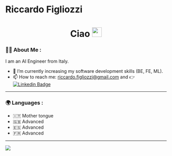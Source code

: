 # Riccardo Figliozzi
  
<h1 align="center">
  Ciao
  <img src="https://media.giphy.com/media/hvRJCLFzcasrR4ia7z/giphy.gif" width="30px"/>
</h1>

### :man_technologist: About Me :
  I am an AI Engineer from Italy.

- 🌱 I’m currently increasing my software development skills (BE, FE, ML).
- 📫 How to reach me: riccardo.figliozzi@gmail.com and :point_right: [![Linkedin Badge](https://img.shields.io/badge/-RF-blue?style=flat&logo=Linkedin&logoColor=white)](https://www.linkedin.com/in/riccardo-figliozzi-a717ba203/)

---

### :earth_africa: Languages :
  
- :it: Mother tongue
- 🇬🇧 Advanced
- 🇪🇸 Advanced
- :fr: Advanced
  
---

<picture>
<source
  srcset="https://github-readme-stats.vercel.app/api/top-langs?username=RiccardoFigliozzi&theme=outrun&size_weight=0.4&count_weight=0.6"
  media="(prefers-color-scheme: dark)"
/>
<source
  srcset="https://github-readme-stats.vercel.app/api/top-langs?username=RiccardoFigliozzi&size_weight=0.4&count_weight=0.6&theme=outrun"
  media="(prefers-color-scheme: light), (prefers-color-scheme: no-preference)"
/>
<img src="https://github-readme-stats.vercel.app/api/top-langs?username=RiccardoFigliozzi&size_weight=0.4&count_weight=0.6&theme=outrun" />
</picture>
  
